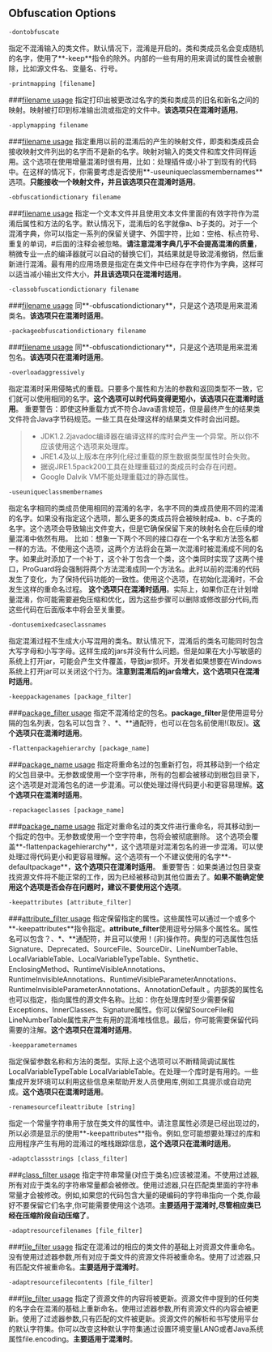 ## Obfuscation Options
```
-dontobfuscate
```
指定不混淆输入的类文件。默认情况下，混淆是开启的。类和类成员名会变成随机的名字，使用了**-keep**指令的除外。内部的一些有用的用来调试的属性会被删除，比如源文件名、变量名、行号。

```
-printmapping [filename]
```
###[filename usage](https://github.com/weeklynote/weeklymd/blob/master/proguard/file-names.md)
指定打印出被更改过名字的类和类成员的旧名和新名之间的映射。映射被打印到标准输出流或指定的文件中。**该选项只在混淆时适用**。

```
-applymapping filename
```
###[filename usage](https://github.com/weeklynote/weeklymd/blob/master/proguard/file-names.md)
指定重用以前的混淆后的产生的映射文件，即类和类成员会接收映射文件列出的名字而不是新的名字。映射对输入的类文件和库文件同样适用。这个选项在使用增量混淆时很有用，比如：处理插件或小补丁到现有的代码中。在这样的情况下，你需要考虑是否使用**-useuniqueclassmembernames**选项。**只能接收一个映射文件，并且该选项只在混淆时适用**。
```
-obfuscationdictionary filename
```
###[filename usage](https://github.com/weeklynote/weeklymd/blob/master/proguard/file-names.md)
指定一个文本文件并且使用文本文件里面的有效字符作为混淆后属性和方法的名字。默认情况下，混淆后的名字就像a、b子类的。对于一个混淆字典，你可以指定一系列的保留关键字、外国字符，比如：空格、标点符号、重复的单词，#后面的注释会被忽略。**请注意混淆字典几乎不会提高混淆的质量**，稍微专业一点的编译器就可以自动的替换它们，其结果就是导致混淆撤销，然后重新进行混淆。最有用的应用场景是指定在类文件中已经存在字符作为字典，这样可以适当减小输出文件大小，**并且该选项只在混淆时适用**。
```
-classobfuscationdictionary filename
```
###[filename usage](https://github.com/weeklynote/weeklymd/blob/master/proguard/file-names.md)
同**-obfuscationdictionary**，只是这个选项是用来混淆类名。**该选项只在混淆时适用**。
```
-packageobfuscationdictionary filename
```
###[filename usage](https://github.com/weeklynote/weeklymd/blob/master/proguard/file-names.md)
同**-obfuscationdictionary**，只是这个选项是用来混淆包名。**该选项只在混淆时适用**。
```
-overloadaggressively
```
指定混淆时采用侵略式的重载。只要多个属性和方法的参数和返回类型不一致，它们就可以使用相同的名字。**这个选项可以时代码变得更短小，该选项只在混淆时适用**。
重要警告：即使这种重载方式不符合Java语言规范，但是最终产生的结果类文件符合Java字节码规范。一些工具在处理这样的结果类文件时会出问题。
> - JDK1.2.2javadoc编译器在编译这样的库时会产生一个异常。所以你不应该使用这个选项来处理库。
> - JRE1.4及以上版本在序列化经过重载的原生数据类型属性时会失败。
> - 据说JRE1.5pack200工具在处理重载过的类成员时会存在问题。
> - Google Dalvik VM不能处理重载过的静态属性。

```
-useuniqueclassmembernames
```
指定名字相同的类成员使用相同的混淆的名字，名字不同的类成员使用不同的混淆的名字。如果没有指定这个选项，那么更多的类成员将会被映射成a、b、c子类的名字。这个选项会导致输出文件变大，但是它确保保留下来的映射名会在后续的增量混淆中依然有用。
比如：想象一下两个不同的接口存在一个名字和方法签名都一样的方法。不使用这个选项，这两个方法将会在第一次混淆时被混淆成不同的名字。如果此时添加了一个补丁，这个补丁包含一个类，这个类同时实现了这两个接口，ProGuard将会强制将两个方法混淆成同一个方法名。此时以前的混淆的代码发生了变化，为了保持代码功能的一致性。使用这个选项，在初始化混淆时，不会发生这样的重命名过程。
**这个选项只在混淆时适用**。实际上，如果你正在计划增量混淆，你可能需要避免压缩和优化，因为这些步骤可以删除或修改部分代码,而这些代码在后面版本中将会至关重要。
```
-dontusemixedcaseclassnames
```
指定混淆过程不生成大小写混用的类名。默认情况下，混淆后的类名可能同时包含大写字母和小写字母。这样生成的jars并没有什么问题。但是如果在大小写敏感的系统上打开jar，可能会产生文件覆盖，导致jar损坏。开发者如果想要在Windows系统上打开jar可以关闭这个行为。**注意到混淆后的jar会增大，这个选项只在混淆时适用**。
```
-keeppackagenames [package_filter]
```
###[package_filter usage](http://)
指定不混淆给定的包名。**package_filter**是使用逗号分隔的包名列表，包名可以包含？、\*、\*\*通配符，也可以在包名前使用!(取反)。**这个选项只在混淆时适用**。
```
-flattenpackagehierarchy [package_name]
```
###[package_name usage](http://)
指定将重命名过的包重新打包，将其移动到一个给定的父包目录中。无参数或使用一个空字符串，所有的包都会被移动到根包目录下，这个选项是对混淆包名的进一步混淆。可以使处理过得代码更小和更容易理解。**这个选项只在混淆时适用**。
```
-repackageclasses [package_name]
```
###[package_name usage](http://)
指定对重命名过的类文件进行重命名，将其移动到一个指定的包中。无参数或使用一个空字符串，包将会被彻底删除。
这个选项会覆盖**-flattenpackagehierarchy**，这个选项是对混淆包名的进一步混淆。可以使处理过得代码更小和更容易理解。这个选项有一个不建议使用的名字**-defaultpackage**，**这个选项只在混淆时适用**。
重要警告：如果类通过包目录查找资源文件将不能正常的工作，因为已经被移动到其他位置去了。**如果不能确定使用这个选项是否会存在问题时，建议不要使用这个选项**。
```
-keepattributes [attribute_filter]
```
###[attribute_filter usage](http://)
指定保留指定的属性。这些属性可以通过一个或多个**-keepattributes**指令指定。**attribute_filter**使用逗号分隔多个属性名。属性名可以包含？、\*、\**通配符，并且可以使用！(非)操作符。典型的可选属性包括Signature、Deprecated、SourceFile、SourceDir、LineNumberTable、 LocalVariableTable、LocalVariableTypeTable、Synthetic、EnclosingMethod、RuntimeVisibleAnnotations、 RuntimeInvisibleAnnotations、RuntimeVisibleParameterAnnotations、RuntimeInvisibleParameterAnnotations、AnnotationDefault 。内部类的属性名也可以指定，指向属性的源文件名称。比如：你在处理库时至少需要保留Exceptions、InnerClasses、Signature属性。你可以保留SourceFile和LineNumberTable属性来产生有用的混淆堆栈信息。最后，你可能需要保留代码需要的注解。**这个选项只在混淆时适用**。
```
-keepparameternames
```
指定保留参数名称和方法的类型。实际上这个选项可以不断精简调试属性LocalVariableTypeTable LocalVariableTable。在处理一个库时是有用的。一些集成开发环境可以利用这些信息来帮助开发人员使用库,例如工具提示或自动完成。**这个选项只在混淆时适用**。
```
-renamesourcefileattribute [string]
```
指定一个常量字符串用于放在类文件的属性中。请注意属性必须是已经出现过的，所以必须是显示的使用**-keepattributes**指令。例如,您可能想要处理过的库和应用程序产生有用的混淆过的堆栈跟踪信息，**这个选项只在混淆时适用**。
```
-adaptclassstrings [class_filter]
```
###[class_filter usage](http://)
指定字符串常量(对应于类名)应该被混淆。不使用过滤器,所有对应于类名的字符串常量都会被修改。使用过滤器,只在匹配类里面的字符串常量才会被修改。例如,如果您的代码包含大量的硬编码的字符串指向一个类,你最好不要保留它们名字,你可能需要使用这个选项。**主要适用于混淆时,尽管相应类已经在压缩阶段自动压缩了**。
```
-adaptresourcefilenames [file_filter]
```
###[file_filter usage](https://github.com/weeklynote/weeklymd/blob/master/proguard/file-filters.md)
指定在混淆过的相应的类文件的基础上对资源文件重命名。没有使用过滤器参数,所有对应于类文件的资源文件将被重命名。使用了过滤器,只有匹配文件被重命名。**主要适用于混淆时**。
```
-adaptresourcefilecontents [file_filter]
```
###[file_filter usage](https://github.com/weeklynote/weeklymd/blob/master/proguard/file-filters.md)
指定了资源文件的内容将被更新。资源文件中提到的任何类的名字会在混淆的基础上重新命名。使用过滤器参数,所有资源文件的内容会被更新。使用了过滤器参数,只有匹配的文件被更新。资源文件的解析和书写使用平台的默认字符集。你可以改变这种默认字符集通过设置环境变量LANG或者Java系统属性file.encoding。**主要适用于混淆时**。































































































































